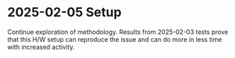 # 2025-02-05 Setup

Continue exploration of methodology. Results from 2025-02-03 tests prove that this H/W setup can reproduce the issue and can do more in less time with increased activity.
